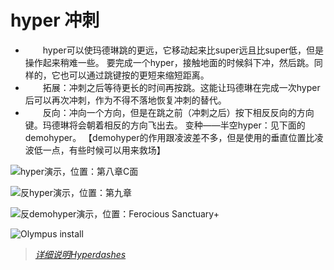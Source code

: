# hyper 冲刺
- &emsp;&emsp;hyper可以使玛德琳跳的更远，它移动起来比super远且比super低，但是操作起来稍难一些。
要完成一个hyper，接触地面的时候斜下冲，然后跳。同样的，它也可以通过跳键按的更短来缩短距离。
- &emsp;&emsp;拓展：冲刺之后等待更长的时间再按跳。这能让玛德琳在完成一次hyper后可以再次冲刺，作为不得不落地恢复冲刺的替代。
- &emsp;&emsp;反向：冲向一个方向，但是在跳之前（冲刺之后）按下相反反向的方向键。玛德琳将会朝着相反的方向飞出去。
变种——半空hyper：见下面的demohyper。
【demohyper的作用跟凌波差不多，但是使用的垂直位置比凌波低一点，有些时候可以用来救场】 

![hyper演示，位置：第八章C面](../../../img/Techniques/hyper.jpg)

![反hyper演示，位置：第九章](../../../img/Techniques/hyper.jpg)

![反demohyper演示，位置：Ferocious Sanctuary+](../../../img/Techniques/hyper.jpg)

![Olympus install](../../../img/Mods/Olympus_install.jpg)

> [*详细说明Hyperdashes*](https://celeste.ink/wiki/Hyperdashes)

